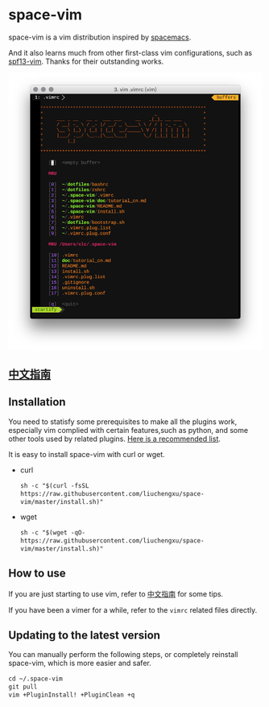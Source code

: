 # space-vim

space-vim is a vim distribution inspired by [spacemacs](https://github.com/syl20bnr/spacemacs).

And it also learns much from other first-class vim configurations, such as [spf13-vim](https://github.com/spf13/spf13-vim).
Thanks for their outstanding works.

![screenshot](doc/img/screenshot.png)

## [中文指南](doc/tutorial_cn.md)

## Installation

You need to statisfy some prerequisites to make all the plugins work, especially vim complied with certain features,such as python, and some other tools used by related plugins. [Here is a recommended list](doc/tutorial_cn.md#prerequisites).

It is easy to install space-vim with curl or wget.

- curl

  ```
  sh -c "$(curl -fsSL https://raw.githubusercontent.com/liuchengxu/space-vim/master/install.sh)"
  ```

- wget

  ```
  sh -c "$(wget -qO- https://raw.githubusercontent.com/liuchengxu/space-vim/master/install.sh)"
  ```

## How to use

If you are just starting to use vim, refer to [中文指南](doc/tutorial_cn.md) for some tips.

If you have been a vimer for a while, refer to the `vimrc` related files directly.

## Updating to the latest version

You can manually perform the following steps, or completely reinstall space-vim, which is more easier and safer.

```
cd ~/.space-vim
git pull
vim +PluginInstall! +PluginClean +q
```
